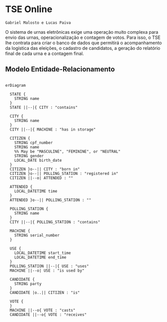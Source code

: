 # TSE Online

`Gabriel Malosto e Lucas Paiva`

O sistema de urnas eletrônicas exige uma operação muito complexa para envio das urnas, operacionalização e contagem de votos. Para isso, o TSE lhe contrata para criar o banco de dados que permitirá o acompanhamento da logística das eleições, o cadastro de candidatos, a geração do relatório final de cada urna e a contagem final.

## Modelo Entidade-Relacionamento

```mermaid

erDiagram

  STATE {
    STRING name
  }
  STATE ||--|{ CITY : "contains"

  CITY {
    STRING name
  }
  CITY ||--|{ MACHINE : "has in storage"

  CITIZEN {
    STRING cpf_number
    STRING name
    %% May be "MASCULINE", "FEMININE", or "NEUTRAL"
    STRING gender
    LOCAL_DATE birth_date
  }
  CITIZEN }o--|| CITY : "born in"
  CITIZEN }o--|| POLLING_STATION : "registered in"
  CITIZEN ||--o| ATTENDED : ""

  ATTENDED {
    LOCAL_DATETIME time
  }
  ATTENDED }o--|| POLLING_STATION : ""

  POLLING_STATION {
    STRING name
  }
  CITY ||--|{ POLLING_STATION : "contains"

  MACHINE {
    STRING serial_number
  }

  USE {
    LOCAL_DATETIME start_time
    LOCAL_DATETIME end_time
  }
  POLLING_STATION ||--|{ USE : "uses"
  MACHINE ||--o| USE : "is used by"

  CANDIDATE {
    STRING party
  }
  CANDIDATE |o..|| CITIZEN : "is"

  VOTE {
  }
  MACHINE ||--o{ VOTE : "casts"
  CANDIDATE ||--o{ VOTE : "receives"

```
